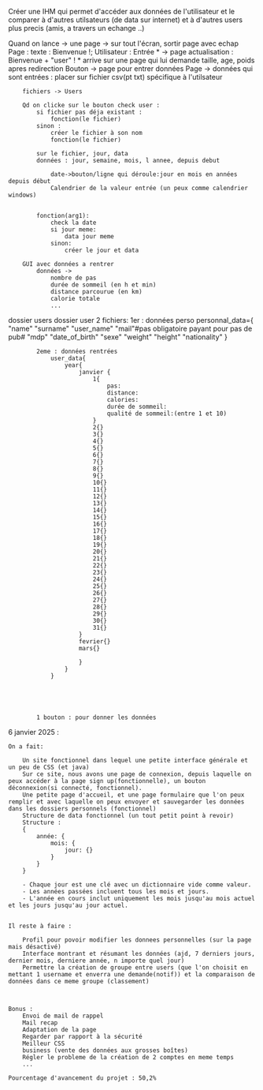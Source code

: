Créer une IHM   qui permet d'accéder aux données de l'utilisateur et le comparer à d'autres utilsateurs (de data sur internet) et à d'autres users plus precis (amis, a travers un echange ..)



<!-- Notes sur le projet 2 :
⦁	créer une application de comparaison de données de santé entre 2 utilisateurs
⦁	Des différentes données:
I.	Des données de la qualité du sommeil/de sa durée
II.	du nombres de pas
III.	kilomètres parcourus
IV.	du nombre de kcal brulées
V.	rythme cardiaque au repos
Comparaison entre les différents utilisateurs de l'application    -->












Quand on lance -> une page -> sur tout l'écran, sortir page avec echap
Page : 
    texte : Bienvenue !;
    Utilisateur : Entrée *  -> page actualisation : Bienvenue + "user" !
    * arrive sur une page qui lui demande taille, age, poids
    apres redirection
    Bouton -> page pour entrer données
        Page -> données qui sont entrées : placer sur fichier csv(pt txt) spécifique à l'utilsateur

        fichiers -> Users

        Qd on clicke sur le bouton check user :
            si fichier pas déja existant :
                fonction(le fichier)
            sinon : 
                créer le fichier à son nom
                fonction(le fichier)

            sur le fichier, jour, data
            données : jour, semaine, mois, l annee, depuis debut

                date->bouton/ligne qui déroule:jour en mois en années depuis début
                Calendrier de la valeur entrée (un peux comme calendrier windows)


            fonction(arg1):
                check la date
                si jour meme:
                    data jour meme
                sinon:
                    créer le jour et data

        GUI avec données a rentrer
            données ->
                nombre de pas 
                durée de sommeil (en h et min)
                distance parcourue (en km)
                calorie totale
                ...



dossier users
    dossier user
        2 fichiers:
            1er : données perso
                personnal_data={    
                    "name"
                    "surname"
                    "user_name"
                    "mail"#pas obligatoire payant pour pas de pub#
                    "mdp"
                    "date_of_birth"
                    "sexe"
                    "weight"
                    "height"
                    "nationality"
                    }

            2eme : données rentrées
                user_data{
                    year{
                        janvier {
                            1{
                                pas:
                                distance:
                                calories:
                                durée de sommeil:
                                qualité de sommeil:(entre 1 et 10)                             
                            }
                            2{}
                            3{}
                            4{}
                            5{}
                            6{}
                            7{}
                            8{}
                            9{}
                            10{}
                            11{}
                            12{}
                            13{}
                            14{}
                            15{}
                            16{}
                            17{}
                            18{}
                            19{}
                            20{}
                            21{}
                            22{}
                            23{}
                            24{}
                            25{}
                            26{}
                            27{}
                            28{}
                            29{}
                            30{}
                            31{}
                        }
                        fevrier{}
                        mars{}

                        }
                    }
                }

            



            1 bouton : pour donner les données




6 janvier 2025 : 

    On a fait:

        Un site fonctionnel dans lequel une petite interface générale et un peu de CSS (et java)
        Sur ce site, nous avons une page de connexion, depuis laquelle on peux accéder à la page sign up(fonctionnelle), un bouton déconnexion(si connecté, fonctionnel).
        Une petite page d'accueil, et une page formulaire que l'on peux remplir et avec laquelle on peux envoyer et sauvegarder les données dans les dossiers personnels (fonctionnel)
        Structure de data fonctionnel (un tout petit point à revoir)
        Structure :
        {
            année: {
                mois: {
                    jour: {}
                }
            }
        }

        - Chaque jour est une clé avec un dictionnaire vide comme valeur.
        - Les années passées incluent tous les mois et jours.
        - L'année en cours inclut uniquement les mois jusqu'au mois actuel et les jours jusqu'au jour actuel.
        

    Il reste à faire : 

        Profil pour povoir modifier les donnees personnelles (sur la page mais désactivé)
        Interface montrant et résumant les données (ajd, 7 derniers jours, dernier mois, derniere année, n importe quel jour)
        Permettre la création de groupe entre users (que l'on choisit en mettant 1 username et enverra une demande(notif)) et la comparaison de données dans ce meme groupe (classement)
        


    Bonus : 
        Envoi de mail de rappel
        Mail recap
        Adaptation de la page
        Regarder par rapport à la sécurité
        Meilleur CSS
        business (vente des données aux grosses boîtes)
        Régler le probleme de la création de 2 comptes en meme temps
        ...

    Pourcentage d'avancement du projet : 50,2%
